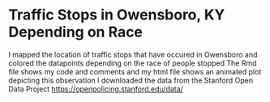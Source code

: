 # Traffic Stops in Owensboro, KY Depending on Race
I mapped the location of traffic stops that have occured in Owensboro and colored the datapoints depending on the race of people stopped
The Rmd file shows my code and comments and my html file shows an animated plot depicting this observation
I downloaded the data from the Stanford Open Data Project https://openpolicing.stanford.edu/data/
